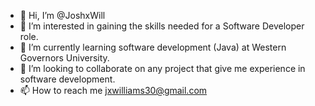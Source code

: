 - 👋 Hi, I’m @JoshxWill
- 👀 I’m interested in gaining the skills needed for a Software Developer role.
- 🌱 I’m currently learning software development (Java) at Western Governors University.
- 👥 I’m looking to collaborate on any project that give me experience in software development.
- 📫 How to reach me jxwilliams30@gmail.com

<!---
JoshxWill/JoshxWill is a ✨ special ✨ repository because its `README.md` (this file) appears on your GitHub profile.
You can click the Preview link to take a look at your changes.
--->
